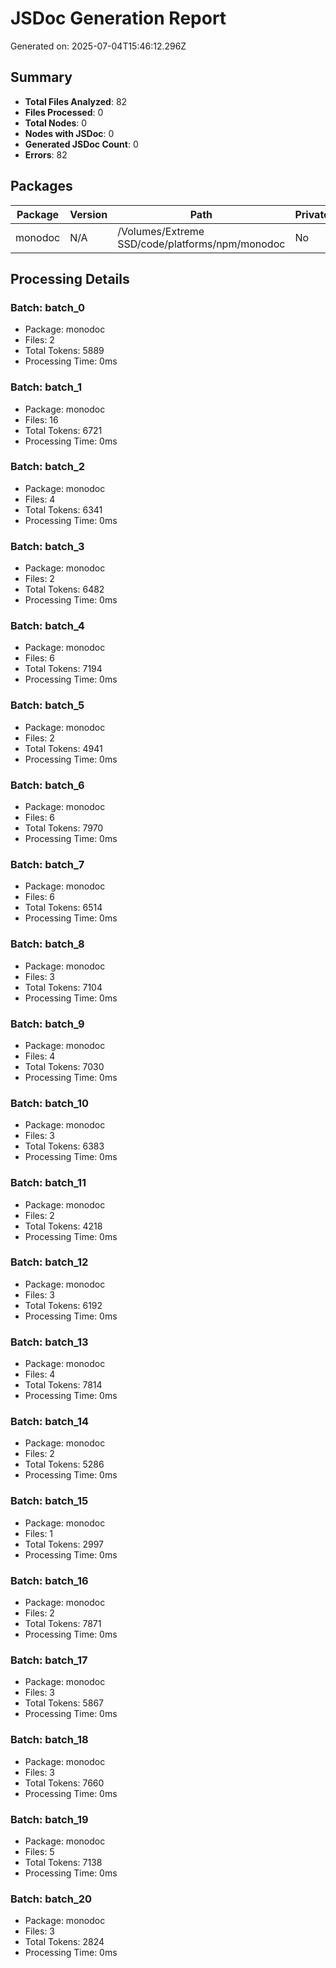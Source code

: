 # JSDoc Generation Report

Generated on: 2025-07-04T15:46:12.296Z

## Summary

- **Total Files Analyzed**: 82
- **Files Processed**: 0
- **Total Nodes**: 0
- **Nodes with JSDoc**: 0
- **Generated JSDoc Count**: 0
- **Errors**: 82

## Packages

| Package | Version | Path | Private |
|---------|---------|------|--------|
| monodoc | N/A | /Volumes/Extreme SSD/code/platforms/npm/monodoc | No |

## Processing Details

### Batch: batch_0
- Package: monodoc
- Files: 2
- Total Tokens: 5889
- Processing Time: 0ms

### Batch: batch_1
- Package: monodoc
- Files: 16
- Total Tokens: 6721
- Processing Time: 0ms

### Batch: batch_2
- Package: monodoc
- Files: 4
- Total Tokens: 6341
- Processing Time: 0ms

### Batch: batch_3
- Package: monodoc
- Files: 2
- Total Tokens: 6482
- Processing Time: 0ms

### Batch: batch_4
- Package: monodoc
- Files: 6
- Total Tokens: 7194
- Processing Time: 0ms

### Batch: batch_5
- Package: monodoc
- Files: 2
- Total Tokens: 4941
- Processing Time: 0ms

### Batch: batch_6
- Package: monodoc
- Files: 6
- Total Tokens: 7970
- Processing Time: 0ms

### Batch: batch_7
- Package: monodoc
- Files: 6
- Total Tokens: 6514
- Processing Time: 0ms

### Batch: batch_8
- Package: monodoc
- Files: 3
- Total Tokens: 7104
- Processing Time: 0ms

### Batch: batch_9
- Package: monodoc
- Files: 4
- Total Tokens: 7030
- Processing Time: 0ms

### Batch: batch_10
- Package: monodoc
- Files: 3
- Total Tokens: 6383
- Processing Time: 0ms

### Batch: batch_11
- Package: monodoc
- Files: 2
- Total Tokens: 4218
- Processing Time: 0ms

### Batch: batch_12
- Package: monodoc
- Files: 3
- Total Tokens: 6192
- Processing Time: 0ms

### Batch: batch_13
- Package: monodoc
- Files: 4
- Total Tokens: 7814
- Processing Time: 0ms

### Batch: batch_14
- Package: monodoc
- Files: 2
- Total Tokens: 5286
- Processing Time: 0ms

### Batch: batch_15
- Package: monodoc
- Files: 1
- Total Tokens: 2997
- Processing Time: 0ms

### Batch: batch_16
- Package: monodoc
- Files: 2
- Total Tokens: 7871
- Processing Time: 0ms

### Batch: batch_17
- Package: monodoc
- Files: 3
- Total Tokens: 5867
- Processing Time: 0ms

### Batch: batch_18
- Package: monodoc
- Files: 3
- Total Tokens: 7660
- Processing Time: 0ms

### Batch: batch_19
- Package: monodoc
- Files: 5
- Total Tokens: 7138
- Processing Time: 0ms

### Batch: batch_20
- Package: monodoc
- Files: 3
- Total Tokens: 2824
- Processing Time: 0ms

